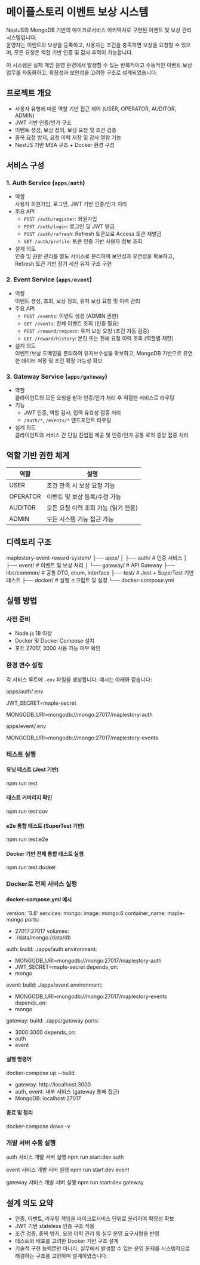 # 메이플스토리 이벤트 보상 시스템

NestJS와 MongoDB 기반의 마이크로서비스 아키텍처로 구현된 이벤트 및 보상 관리 시스템입니다.  
운영자는 이벤트와 보상을 등록하고, 사용자는 조건을 충족하면 보상을 요청할 수 있으며, 모든 요청은 역할 기반 인증 및 감사 추적이 가능합니다.

이 시스템은 실제 게임 운영 환경에서 발생할 수 있는 반복적이고 수동적인 이벤트 보상 업무를 자동화하고, 확장성과 보안성을 고려한 구조로 설계되었습니다.

## 프로젝트 개요

- 사용자 유형에 따른 역할 기반 접근 제어 (USER, OPERATOR, AUDITOR, ADMIN)
- JWT 기반 인증/인가 구조
- 이벤트 생성, 보상 정의, 보상 요청 및 조건 검증
- 중복 요청 방지, 요청 이력 저장 및 감사 열람 기능
- NestJS 기반 MSA 구조 + Docker 환경 구성

## 서비스 구성

### 1. Auth Service (`apps/auth`)

- 역할  
  사용자 회원가입, 로그인, JWT 기반 인증/인가 처리
- 주요 API  
  - `POST /auth/register`: 회원가입
  - `POST /auth/login`: 로그인 및 JWT 발급
  - `POST /auth/refresh`: Refresh 토큰으로 Access 토큰 재발급
  - `GET /auth/profile`: 토큰 인증 기반 사용자 정보 조회
- 설계 의도  
  인증 및 권한 관리를 별도 서비스로 분리하여 보안성과 유연성을 확보하고, Refresh 토큰 기반 장기 세션 유지 구조 구현

### 2. Event Service (`apps/event`)

- 역할  
  이벤트 생성, 조회, 보상 정의, 유저 보상 요청 및 이력 관리
- 주요 API  
  - `POST /events`: 이벤트 생성 (ADMIN 권한)
  - `GET /events`: 전체 이벤트 조회 (인증 필요)
  - `POST /reward/request`: 유저 보상 요청 (조건 자동 검증)
  - `GET /reward/history`: 본인 또는 전체 요청 이력 조회 (역할별 제한)
- 설계 의도  
  이벤트/보상 도메인을 분리하여 유지보수성을 확보하고, MongoDB 기반으로 유연한 데이터 저장 및 조건 확장 가능성 확보

### 3. Gateway Service (`apps/gateway`)

- 역할  
  클라이언트의 모든 요청을 받아 인증/인가 처리 후 적절한 서비스로 라우팅
- 기능  
  - JWT 인증, 역할 검사, 입력 유효성 검증 처리
  - `/auth/*`, `/events/*` 엔드포인트 라우팅
- 설계 의도  
  클라이언트와 서비스 간 단일 진입점 제공 및 인증/인가 공통 로직 중앙 집중 처리

## 역할 기반 권한 체계

| 역할 | 설명 |
|------|------|
| USER | 조건 만족 시 보상 요청 가능 |
| OPERATOR | 이벤트 및 보상 등록/수정 가능 |
| AUDITOR | 모든 요청 이력 조회 가능 (읽기 전용) |
| ADMIN | 모든 시스템 기능 접근 가능 |

## 디렉토리 구조

maplestory-event-reward-system/
├── apps/
│ ├── auth/ # 인증 서비스
│ ├── event/ # 이벤트 및 보상 처리
│ └── gateway/ # API Gateway
├── libs/common/ # 공통 DTO, enum, interface
├── test/ # Jest + SuperTest 기반 테스트
├── docker/ # 실행 스크립트 및 설정
└── docker-compose.yml

## 실행 방법

### 사전 준비

- Node.js 18 이상
- Docker 및 Docker Compose 설치
- 포트 27017, 3000 사용 가능 여부 확인

### 환경 변수 설정

각 서비스 루트에 `.env` 파일을 생성합니다. 예시는 아래와 같습니다:

apps/auth/.env

JWT_SECRET=maple-secret

MONGODB_URI=mongodb://mongo:27017/maplestory-auth

apps/event/.env

MONGODB_URI=mongodb://mongo:27017/maplestory-events


### 테스트 실행

#### 유닛 테스트 (Jest 기반)

npm run test


#### 테스트 커버리지 확인

npm run test:cov


#### e2e 통합 테스트 (SuperTest 기반)

npm run test:e2e

#### Docker 기반 전체 통합 테스트 실행

npm run test:docker


### Docker로 전체 서비스 실행

#### docker-compose.yml 예시

version: '3.8'
services:
mongo:
image: mongo:6
container_name: maple-mongo
ports:
- 27017:27017
volumes:
- ./data/mongo:/data/db

auth:
build: ./apps/auth
environment:
- MONGODB_URI=mongodb://mongo:27017/maplestory-auth
- JWT_SECRET=maple-secret
depends_on:
- mongo

event:
build: ./apps/event
environment:
- MONGODB_URI=mongodb://mongo:27017/maplestory-events
depends_on:
- mongo

gateway:
build: ./apps/gateway
ports:
- 3000:3000
depends_on:
- auth
- event

#### 실행 명령어

docker-compose up --build


- gateway: http://localhost:3000
- auth, event: 내부 서비스 (gateway 통해 접근)
- MongoDB: localhost:27017

#### 종료 및 정리

docker-compose down -v

### 개발 서버 수동 실행

auth 서비스 개발 서버 실행
npm run start:dev auth

event 서비스 개발 서버 실행
npm run start:dev event

gateway 서비스 개발 서버 실행
npm run start:dev gateway


## 설계 의도 요약

- 인증, 이벤트, 라우팅 책임을 마이크로서비스 단위로 분리하여 확장성 확보
- JWT 기반 stateless 인증 구조 적용
- 조건 검증, 중복 방지, 요청 이력 관리 등 실무 운영 요구사항을 반영
- 테스트와 배포를 고려한 Docker 기반 구조 설계
- 기술적 구현 능력뿐만 아니라, 실무에서 발생할 수 있는 운영 문제를 시스템적으로 해결하는 구조를 고민하며 설계하였습니다.
